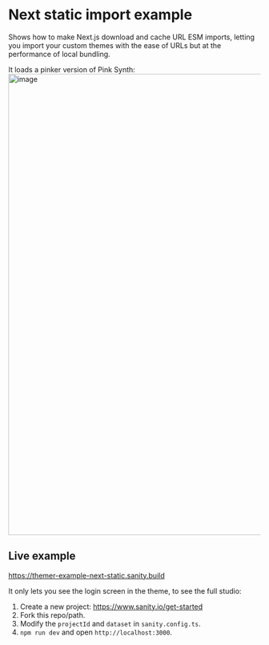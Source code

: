 # Next static import example

Shows how to make Next.js download and cache URL ESM imports, letting you import your custom themes with the ease of URLs but at the performance of local bundling.

It loads a pinker version of Pink Synth:
<img width="920" alt="image" src="https://user-images.githubusercontent.com/81981/180381906-c477532e-74f4-4178-9032-e752142911ee.png">

## Live example

https://themer-example-next-static.sanity.build

It only lets you see the login screen in the theme, to see the full studio:

1. Create a new project: https://www.sanity.io/get-started
2. Fork this repo/path.
3. Modify the `projectId` and `dataset` in `sanity.config.ts`.
4. `npm run dev` and open `http://localhost:3000`.
